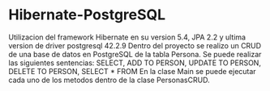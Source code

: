 # Hibernate-PostgreSQL
Utilizacion del framework Hibernate en su version 5.4, JPA 2.2 y ultima version de driver postgresql 42.2.9
Dentro del proyecto se realizo un CRUD de una base de datos en PostgreSQL de la tabla Persona.
Se puede realizar las siguientes sentencias: SELECT, ADD TO PERSON, UPDATE TO PERSON, DELETE TO PERSON, SELECT * FROM
En la clase Main se puede ejecutar cada uno de los metodos dentro de la clase PersonasCRUD.
